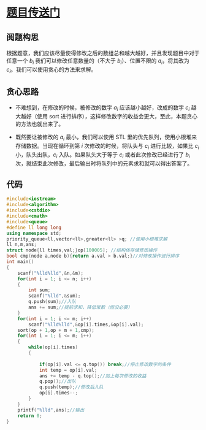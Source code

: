 # [题目传送门](https://www.luogu.com.cn/problem/AT_abc127_d)

## 阅题构思

根据题意，我们应该尽量使得修改之后的数组总和越大越好，并且发现题目中对于任意一个 $b_i$ 我们可以修改任意数量的（不大于 $b_i$）、位置不限的 $a_i$，将其改为 $c_i$。我们可以使用贪心的方法来求解。

## 贪心思路

- 不难想到，在修改的时候，被修改的数字 $a_i$ 应该越小越好，改成的数字 $c_i$ 越大越好（使用 sort 进行排序），这样修改数字的收益会更大，至此，本题贪心的方法也就出来了。

- 既然要让被修改的 $a_i$ 最小，我们可以使用 STL 里的优先队列，使用小根堆来存储数据。当现在循环到第 $i$ 次修改的时候，将队头与 $c_i$ 进行比较，如果比 $c_i$ 小，队头出队，$c_i$ 入队。如果队头大于等于 $c_i$ 或者此次修改已经进行了 $b_i$ 次，就结束此次修改，最后输出时将队列中的元素求和就可以得出答案了。

## 代码

```cpp
#include<iostream>
#include<algorithm>
#include<cstdio>
#include<cmath>
#include<queue>
#define ll long long
using namespace std;
priority_queue<ll,vector<ll>,greater<ll> >q; //使用小根堆求解 
ll n,m,ans;
struct node{ll times,val;}op[100005]; //结构体存储修改操作 
bool cmp(node a,node b){return a.val > b.val;}//对修改操作进行排序 
int main()
{
	scanf("%lld%lld",&n,&m);
	for(int i = 1; i <= n; i++)
	{
		int sum;
		scanf("%lld",&sum);
		q.push(sum);//入队 
		ans += sum;//提前求和，降低常数（但没必要） 
	}
	for(int i = 1; i <= m; i++)
		scanf("%lld%lld",&op[i].times,&op[i].val);
	sort(op + 1,op + m + 1,cmp);
	for(int i = 1; i <= m; i++)
	{
		while(op[i].times)
		{
			
			if(op[i].val <= q.top()) break;//停止修改数字的条件 
			int temp = op[i].val;
			ans += temp - q.top();//加上每次修改的收益 
			q.pop();//出队 
			q.push(temp);//修改后入队 
			op[i].times--;
		}
	}
	printf("%lld",ans);//输出 
	return 0;
}
```
